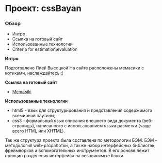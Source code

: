 # Проект: cssBayan

### Обзор
* Интро
* Ссылка на готовый сайт
* Использованные технологии
* Criteria for estimation\evaluation

**Интро**

Подготовлено Лией Высоцкой
На сайте расположены мемасики с котиками, наслаждвйтесь :)

**Ссылка на готовый сайт**

* [Memasiki](https://liyavysotskaya.github.io/cssBayan/)

**Использованные технологии**

* html5 - язык для структурирования и представления содержимого всемирной паутины;
* css3 - формальный язык описания внешнего вида документа (веб-страницы), написанного с использованием языка разметки (чаще всего HTML или XHTML).

Так же структура проекта была составлена по методологии БЭМ. БЭМ - методология web-разработки, а также набор интерфейсных библиотек, фреймворков и вспомогательных инструментов. В его основе лежит принцип разделения интерфейса на независимые блоки.
